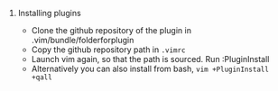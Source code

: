 

1. Installing plugins

    - Clone the github repository of the plugin in .vim/bundle/folderforplugin
    - Copy the github repository path in `.vimrc`
    - Launch vim again, so that the path is sourced. Run :PluginInstall
    - Alternatively you can also install from bash, `vim +PluginInstall +qall` 
      
